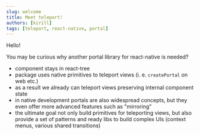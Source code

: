 ```yaml
---
slug: welcome
title: Meet teleport!
authors: [kirill]
tags: [teleport, react-native, portal]
---
```


Hello!

You may be curious why another portal library for react-native is needed?

- component stays in react-tree
- package uses native primitives to teleport views (i. e. `createPortal` on web etc.)
- as a result we already can teleport views preserving internal component state
- in native development portals are also widespread concepts, but they even offer more advanced features such as "mirroring"
- the ultimate goal not only build primitives for teleporting views, but also provide a set of patterns and ready libs to build complex UIs (context menus, various shared transitions)
